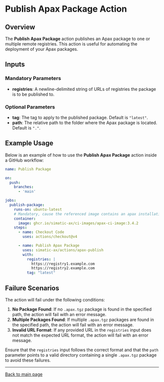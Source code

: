 # Publish Apax Package Action

## Overview

The **Publish Apax Package** action publishes an Apax package to one or multiple remote registries. This action is useful for automating the deployment of your Apax packages.

## Inputs

### Mandatory Parameters

- **registries**: A newline-delimited string of URLs of registries the package is to be published to.

### Optional Parameters

- **tag**: The tag to apply to the published package. Default is `"latest"`.
- **path**: The relative path to the folder where the Apax package is located. Default is `"."`.

## Example Usage

Below is an example of how to use the **Publish Apax Package** action inside a GitHub workflow:

```yaml
name: Publish Package

on:
  push:
    branches:
      - 'main'

jobs:
  publish-package:
    runs-on: ubuntu-latest
    # Mandatory, cause the referenced image contains an apax installation
    container:
      image: ghcr.io/simatic-ax/ci-images/apax-ci-image:3.4.2
    steps:
      - name: Checkout Code
        uses: actions/checkout@v4

      - name: Publish Apax Package
        uses: simatic-ax/actions/apax-publish 
        with:
          registries: |
            https://registry1.example.com
            https://registry2.example.com
          tag: "latest"
```
## Failure Scenarios

The action will fail under the following conditions:

1. **No Package Found**: If no `.apax.tgz` package is found in the specified path, the action will fail with an error message.
2. **Multiple Packages Found**: If multiple `.apax.tgz` packages are found in the specified path, the action will fail with an error message.
3. **Invalid URL Format**: If any provided URL in the `registries` input does not match the expected URL format, the action will fail with an error message.

Ensure that the `registries` input follows the correct format and that the `path` parameter points to a valid directory containing a single `.apax.tgz` package to avoid these failures.

---
[Back to main page](../README.md)